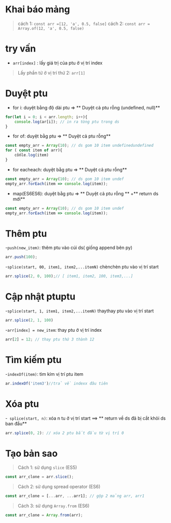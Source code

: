 # Khai báo mảng
>cách 1: `const arr =[12, 'a', 0.5, false]`
>cách 2: `const arr = Array.of(12, 'a', 0.5, false)`

# try vấn
- `arr[index]` : lấy giá trị của ptu ở vị trí index
>Lấy phần tử ở vị trí thứ 2: `arr[1]`

# Duyệt ptu
- for i: duyệt bằng độ dài ptu => ** Duyệt cả ptu rỗng (undefined, null)**
```js
for(let i = 0; i < arr.length; i++){
    console.log(ar[i]); // in ra từng ptu trong ds
}
```
- for of: duyệt bằg ptu => ** Duyệt cả ptu rỗng**
```js
const empty_arr = Array(10); // ds gom 10 item undefinedundefined
for ( const item of arr){
    cốnle.log(item)
}
```
- for eacheach: duyệt bằg ptu => ** Duyệt cả ptu rỗng**
```js
const empty_arr = Array(10); // ds gom 10 item undef
empty_arr.forEach(item => console.log(item));
```
- map(ES6ES6): duyệt bằg ptu => ** Duyệt cả ptu rỗng ** +** return ds mới**
```js
const empty_arr = Array(10); // ds gom 10 item undef
empty_arr.forEach(item => console.log(item));
```
# Thêm ptu
-`push(new_item)`: thêm ptu vào cúi ds( giống append bên py)
```js
arr.push(100); 
```
-`splice(start, 00, item1, item2,...itemN)` chènchèn ptu vào vị trí start
```js
arr.splice(2, 0, 100);// [ item1, item2, 100, item3,...]
```
# Cập nhật ptuptu
-`splice(start, 1, item1, item2,...itemN)` thaythay ptu vào vị trí start
```js
arr.splice(2, 1, 100)
```
-`arr[index] = new_item`: thay ptu ở vị trí index
```js
arr[2] = 12; // thay ptu thứ 3 thành 12
```


# Tìm kiếm ptu
-`indexOf(item)`: tìm kím vị trí ptu item
```js
ar.indexOf('item3')//trả về indexx đâu tiên
```
# Xóa ptu
-` splice(start, n)`: xóa n tu ở vị trí start ==> ** return về ds đã bị cắt khỏi ds ban đầu**
```js
arr.splice(0, 2): // xóa 2 ptu bắt đầu từ vị trí 0
```

# Tạo bản sao
> Cách 1: sử dụng `slice` (ES5)
```js
const arr_clone = arr.slice(); 
```
> Cách 2: sử dụng spread operator (ES6)
```js
const arr_clone = [...arr, ...arr1]; // gộp 2 mảng arr, arr1 
```
> Cách 3: sử dụng `Array.from` (ES6)
```js
const arr_clone = Array.from(arr);
```
